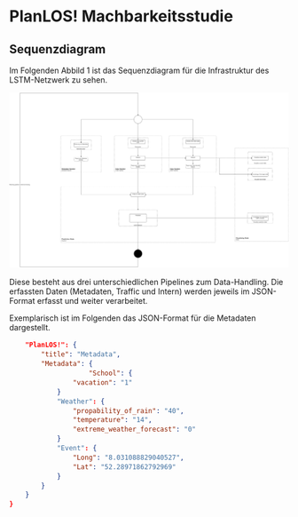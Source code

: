 # PlanLOS! Machbarkeitsstudie

## Sequenzdiagram

Im Folgenden Abbild 1 ist das Sequenzdiagram für die Infrastruktur des LSTM-Netzwerk zu sehen.

![Sequencediagram](finished_activity_diagram.drawio.png "Sequence diagram")

Diese besteht aus drei unterschiedlichen Pipelines zum Data-Handling. Die erfassten Daten (Metadaten, Traffic und Intern) werden jeweils im JSON-Format erfasst und weiter verarbeitet.

Exemplarisch ist im Folgenden das JSON-Format für die Metadaten dargestellt.

```json {
    "PlanLOS!": {
        "title": "Metadata",
		"Metadata": {
            		"School": {
				"vacation": "1"
			}
			"Weather": {
				"propability_of_rain": "40",
				"temperature": "14",
				"extreme_weather_forecast": "0"
			}
			"Event": {
				"Long": "8.031088829040527",
				"Lat": "52.28971862792969"
			}
		}
	}
}
